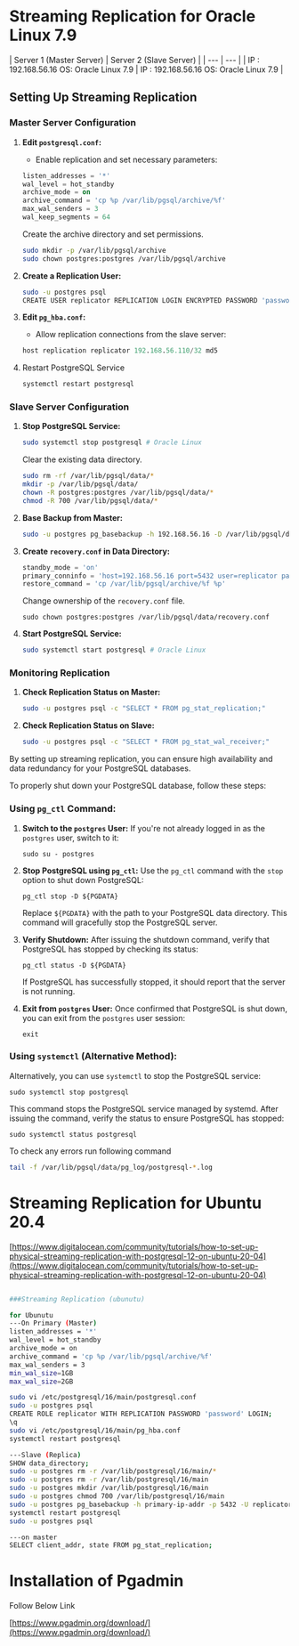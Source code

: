 # Streaming Replication for Oracle Linux 7.9

| Server 1 (Master Server)
 | Server 2 (Slave Server)
 |
| --- | --- |
| IP :  192.168.56.16
OS: Oracle Linux 7.9 | IP :  192.168.56.16
OS: Oracle Linux 7.9 |

## Setting Up Streaming Replication

### Master Server Configuration

1. **Edit `postgresql.conf`:**
    - Enable replication and set necessary parameters:
    
    ```sql
    listen_addresses = '*'
    wal_level = hot_standby
    archive_mode = on
    archive_command = 'cp %p /var/lib/pgsql/archive/%f'
    max_wal_senders = 3
    wal_keep_segments = 64
    
    ```
    
    Create the archive directory and set permissions.
    
    ```bash
    sudo mkdir -p /var/lib/pgsql/archive
    sudo chown postgres:postgres /var/lib/pgsql/archive
    ```
    
2. **Create a Replication User:**
    
    ```bash
    sudo -u postgres psql
    CREATE USER replicator REPLICATION LOGIN ENCRYPTED PASSWORD 'password';
    
    ```
    
3. **Edit `pg_hba.conf`:**
    - Allow replication connections from the slave server:
    
    ```sql
    host replication replicator 192.168.56.110/32 md5
    
    ```
    
4. Restart PostgreSQL Service
    
    ```bash
    systemctl restart postgresql
    ```
    

### Slave Server Configuration

1. **Stop PostgreSQL Service:**
    
    ```bash
    sudo systemctl stop postgresql # Oracle Linux
    
    ```
    
    Clear the existing data directory.
    
    ```bash
    sudo rm -rf /var/lib/pgsql/data/*
    mkdir -p /var/lib/pgsql/data/
    chown -R postgres:postgres /var/lib/pgsql/data/*
    chmod -R 700 /var/lib/pgsql/data/*
    ```
    
2. **Base Backup from Master:**
    
    ```bash
    sudo -u postgres pg_basebackup -h 192.168.56.16 -D /var/lib/pgsql/data -U replicator -v -P -X stream
    
    ```
    
3. **Create `recovery.conf` in Data Directory:**
    
    ```sql
    standby_mode = 'on'
    primary_conninfo = 'host=192.168.56.16 port=5432 user=replicator password=password'
    restore_command = 'cp /var/lib/pgsql/archive/%f %p'
    
    ```
    
    Change ownership of the `recovery.conf` file.
    
    ```
    sudo chown postgres:postgres /var/lib/pgsql/data/recovery.conf
    ```
    
4. **Start PostgreSQL Service:**
    
    ```bash
    sudo systemctl start postgresql # Oracle Linux
    
    ```
    

### Monitoring Replication

1. **Check Replication Status on Master:**
    
    ```bash
    sudo -u postgres psql -c "SELECT * FROM pg_stat_replication;"
    
    ```
    
2. **Check Replication Status on Slave:**
    
    ```bash
    sudo -u postgres psql -c "SELECT * FROM pg_stat_wal_receiver;"
    
    ```
    

By setting up streaming replication, you can ensure high availability and data redundancy for your PostgreSQL databases.

To properly shut down your PostgreSQL database, follow these steps:

### Using `pg_ctl` Command:

1. **Switch to the `postgres` User:**
If you're not already logged in as the `postgres` user, switch to it:
    
    ```
    sudo su - postgres
    
    ```
    
2. **Stop PostgreSQL using `pg_ctl`:**
Use the `pg_ctl` command with the `stop` option to shut down PostgreSQL:
    
    ```
    pg_ctl stop -D ${PGDATA}
    
    ```
    
    Replace `${PGDATA}` with the path to your PostgreSQL data directory. This command will gracefully stop the PostgreSQL server.
    
3. **Verify Shutdown:**
After issuing the shutdown command, verify that PostgreSQL has stopped by checking its status:
    
    ```
    pg_ctl status -D ${PGDATA}
    
    ```
    
    If PostgreSQL has successfully stopped, it should report that the server is not running.
    
4. **Exit from `postgres` User:**
Once confirmed that PostgreSQL is shut down, you can exit from the `postgres` user session:
    
    ```
    exit
    
    ```
    

### Using `systemctl` (Alternative Method):

Alternatively, you can use `systemctl` to stop the PostgreSQL service:

```
sudo systemctl stop postgresql

```

This command stops the PostgreSQL service managed by systemd. After issuing the command, verify the status to ensure PostgreSQL has stopped:

```
sudo systemctl status postgresql

```

To check any errors run following command

```bash
tail -f /var/lib/pgsql/data/pg_log/postgresql-*.log

```

# Streaming Replication for Ubuntu 20.4

[https://www.digitalocean.com/community/tutorials/how-to-set-up-physical-streaming-replication-with-postgresql-12-on-ubuntu-20-04](https://www.digitalocean.com/community/tutorials/how-to-set-up-physical-streaming-replication-with-postgresql-12-on-ubuntu-20-04)

```bash

###Streaming Replication (ubunutu)

for Ubunutu
---On Primary (Master)
listen_addresses = '*'
wal_level = hot_standby
archive_mode = on
archive_command = 'cp %p /var/lib/pgsql/archive/%f'
max_wal_senders = 3
min_wal_size=1GB
max_wal_size=2GB

sudo vi /etc/postgresql/16/main/postgresql.conf
sudo -u postgres psql
CREATE ROLE replicator WITH REPLICATION PASSWORD 'password' LOGIN;
\q
sudo vi /etc/postgresql/16/main/pg_hba.conf
systemctl restart postgresql

---Slave (Replica)
SHOW data_directory;
sudo -u postgres rm -r /var/lib/postgresql/16/main/*
sudo -u postgres rm -r /var/lib/postgresql/16/main
sudo -u postgres mkdir /var/lib/postgresql/16/main
sudo -u postgres chmod 700 /var/lib/postgresql/16/main
sudo -u postgres pg_basebackup -h primary-ip-addr -p 5432 -U replicator -D /var/lib/postgresql/16/main/ -Fp -Xs -R
systemctl restart postgresql
sudo -u postgres psql

---on master
SELECT client_addr, state FROM pg_stat_replication;
```

# Installation of Pgadmin

Follow Below Link

[https://www.pgadmin.org/download/](https://www.pgadmin.org/download/)